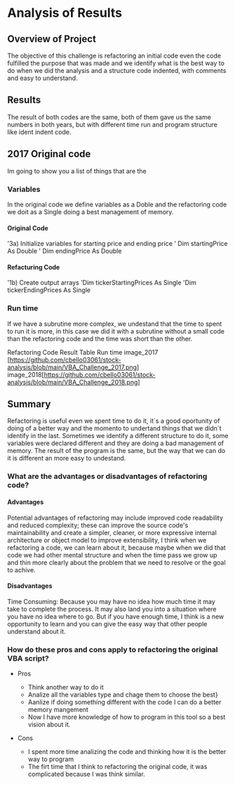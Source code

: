 # Analysis of Results


## Overview of Project
The objective of this challenge is refactoring an initial code even the code fulfilled the purpose that was made and we identify what is the best way to do when we did the analysis and a structure code indented, with comments and easy to understand. 

## Results
The result of both codes are the same, both of them gave us the same numbers in both years, but with different time run and program structure like ident indent code.

## 2017 Original code
Im going to show you a list of things that are the  

### Variables
In the original code we define variables as a Doble and the refactoring code we doit as a Single doing a best management of memory. 

#### Original Code
'3a) Initialize variables for starting price and ending price
' Dim startingPrice As Double
' Dim endingPrice As Double

#### Refacturing Code
'1b) Create output arrays
  'Dim tickerStartingPrices As Single
  'Dim tickerEndingPrices As Single


### Run time
If we have a subrutine more complex, we undestand that the time to spent to run it is more, in this case we did it with a subrutine without a small code than the refactoring code and the time was short than the other.

Refactoring Code
Result Table
Run time
image_2017 [https://github.com/cbello03061/stock-analysis/blob/main/VBA_Challenge_2017.png]
image_2018[https://github.com/cbello03061/stock-analysis/blob/main/VBA_Challenge_2018.png]

                      

## Summary
Refactoring is useful even we spent time to do it, it´s a good oportunity of doing of a better way and the momento to undertand things that we didn´t identify in the last. Sometimes we identify a different structure to do it, some variables were declared different and they are doing a bad management of memory. The result of the program is the same, but the way that we can do it is different an more easy to undestand.

### What are the advantages or disadvantages of refactoring code?

#### Advantages
Potential advantages of refactoring may include improved code readability and reduced complexity; these can improve the source code's maintainability and create a simpler, cleaner, or more expressive internal architecture or object model to improve extensibility, I think when we refactoring a code, we can learn about it, because maybe when we did that code we had other mental structure and when the time pass we grow up and thin more clearly about the problem that we need to resolve or the goal to achive.

#### Disadvantages
Time Consuming: Because you may have no idea how much time it may take to complete the process. It may also land you into a situation where you have no idea where to go. But if you have enough time, I think is a new opportunity to learn and you can give the easy way that other people understand about it. 


### How do these pros and cons apply to refactoring the original VBA script?

* Pros
  - Think another way to do it 
  - Analize all the variables type and chage them to choose the best}
  - Aanlize if doing something different with the code I can do a better memory mangement
  - Now I have more knowledge of how to program in this tool so a best vision about it.

* Cons
  - I spent more time analizing the code and thinking how it is the better way to program
  - The firt time that I think to refactoring the original code, it was complicated because I was think similar.
